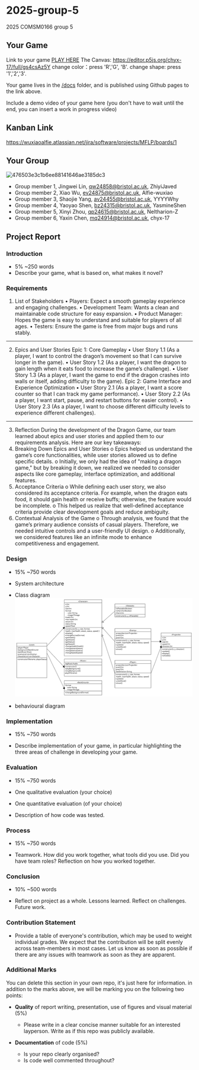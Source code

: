 # 2025-group-5
2025 COMSM0166 group 5

## Your Game

Link to your game [PLAY HERE](https://peteinfo.github.io/COMSM0166-project-template/)
The Canvas: https://editor.p5js.org/chyx-17/full/gs4csAz5Y
change color：press 'R','G', 'B'.
change shape: press '1','2','3'.

Your game lives in the [/docs](/docs) folder, and is published using Github pages to the link above.

Include a demo video of your game here (you don't have to wait until the end, you can insert a work in progress video)

## Kanban Link
https://wuxiaoalfie.atlassian.net/jira/software/projects/MFLP/boards/1

## Your Group

![476503e3c1b6ee88141646ae3185dc3](https://github.com/user-attachments/assets/c2967a31-532e-441b-b989-8fff3739c796)

- Group member 1, Jingwei Lin, qw24858@bristol.ac.uk, ZhiyiJaved
- Group member 2, Xiao Wu, ev24875@bristol.ac.uk, Alfie-wuxiao
- Group member 3, Shaojie Yang, av24455@bristol.ac.uk, YYYYWhy
- Group member 4, Yaoyao Shen, bz24315@bristol.ac.uk, YasmineShen
- Group member 5, Xinyi Zhou, qp24615@bristol.ac.uk, Neltharion-Z
- Group member 6, Yaxin Chen, mq24914@bristol.ac.uk, chyx-17

## Project Report

### Introduction

- 5% ~250 words 
- Describe your game, what is based on, what makes it novel? 

### Requirements 
1. List of Stakeholders
•	Players: Expect a smooth gameplay experience and engaging challenges.
•	Development Team: Wants a clean and maintainable code structure for easy expansion.
•	Product Manager: Hopes the game is easy to understand and suitable for players of all ages.
•	Testers: Ensure the game is free from major bugs and runs stably.
________________________________________
2. Epics and User Stories
Epic 1: Core Gameplay
•	User Story 1.1 (As a player, I want to control the dragon’s movement so that I can survive longer in the game).
•	User Story 1.2 (As a player, I want the dragon to gain length when it eats food to increase the game’s challenge).
•	User Story 1.3 (As a player, I want the game to end if the dragon crashes into walls or itself, adding difficulty to the game).
Epic 2: Game Interface and Experience Optimization
•	User Story 2.1 (As a player, I want a score counter so that I can track my game performance).
•	User Story 2.2 (As a player, I want start, pause, and restart buttons for easier control).
•	User Story 2.3 (As a player, I want to choose different difficulty levels to experience different challenges).
________________________________________
3. Reflection
During the development of the Dragon Game, our team learned about epics and user stories and applied them to our requirements analysis. Here are our key takeaways:
1.	Breaking Down Epics and User Stories
o	Epics helped us understand the game’s core functionalities, while user stories allowed us to define specific details.
o	Initially, we only had the idea of "making a dragon game," but by breaking it down, we realized we needed to consider aspects like core gameplay, interface optimization, and additional features.
2.	Acceptance Criteria
o	While defining each user story, we also considered its acceptance criteria. For example, when the dragon eats food, it should gain health or receive buffs; otherwise, the feature would be incomplete.
o	This helped us realize that well-defined acceptance criteria provide clear development goals and reduce ambiguity.
3.	Contextual Analysis of the Game
o	Through analysis, we found that the game’s primary audience consists of casual players. Therefore, we needed intuitive controls and a user-friendly UI design.
o	Additionally, we considered features like an infinite mode to enhance competitiveness and engagement.


### Design

- 15% ~750 words 
- System architecture
- Class diagram
![](./homework/week5/classUML.png)

- behavioural diagram

### Implementation

- 15% ~750 words

- Describe implementation of your game, in particular highlighting the three areas of challenge in developing your game. 

### Evaluation

- 15% ~750 words

- One qualitative evaluation (your choice) 

- One quantitative evaluation (of your choice) 

- Description of how code was tested. 

### Process 

- 15% ~750 words

- Teamwork. How did you work together, what tools did you use. Did you have team roles? Reflection on how you worked together. 

### Conclusion

- 10% ~500 words

- Reflect on project as a whole. Lessons learned. Reflect on challenges. Future work. 

### Contribution Statement

- Provide a table of everyone's contribution, which may be used to weight individual grades. We expect that the contribution will be split evenly across team-members in most cases. Let us know as soon as possible if there are any issues with teamwork as soon as they are apparent. 

### Additional Marks

You can delete this section in your own repo, it's just here for information. in addition to the marks above, we will be marking you on the following two points:

- **Quality** of report writing, presentation, use of figures and visual material (5%) 
  - Please write in a clear concise manner suitable for an interested layperson. Write as if this repo was publicly available.

- **Documentation** of code (5%)

  - Is your repo clearly organised? 
  - Is code well commented throughout?
